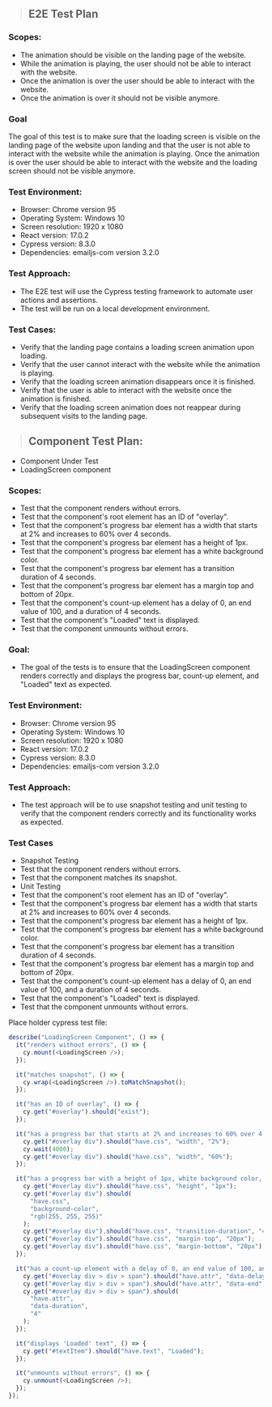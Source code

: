 > ## **E2E Test Plan**

### **Scopes:**

- The animation should be visible on the landing page of the website.
- While the animation is playing, the user should not be able to interact with the website.
- Once the animation is over the user should be able to interact with the website.
- Once the animation is over it should not be visible anymore.

### **Goal**

The goal of this test is to make sure that the loading screen is visible on the landing page of the website upon landing and that the user is not able to interact with the website while the animation is playing. Once the animation is over the user should be able to interact with the website and the loading screen should not be visible anymore.

### **Test Environment:**

- Browser: Chrome version 95
- Operating System: Windows 10
- Screen resolution: 1920 x 1080
- React version: 17.0.2
- Cypress version: 8.3.0
- Dependencies: emailjs-com version 3.2.0

### **Test Approach:**

- The E2E test will use the Cypress testing framework to automate user actions and assertions.
- The test will be run on a local development environment.

### **Test Cases:**

- Verify that the landing page contains a loading screen animation upon loading.
- Verify that the user cannot interact with the website while the animation is playing.
- Verify that the loading screen animation disappears once it is finished.
- Verify that the user is able to interact with the website once the animation is finished.
- Verify that the loading screen animation does not reappear during subsequent visits to the landing page.

> ## **Component Test Plan:**

- Component Under Test
- LoadingScreen component

### **Scopes:**

- Test that the component renders without errors.
- Test that the component's root element has an ID of "overlay".
- Test that the component's progress bar element has a width that starts at 2% and increases to 60% over 4 seconds.
- Test that the component's progress bar element has a height of 1px.
- Test that the component's progress bar element has a white background color.
- Test that the component's progress bar element has a transition duration of 4 seconds.
- Test that the component's progress bar element has a margin top and bottom of 20px.
- Test that the component's count-up element has a delay of 0, an end value of 100, and a duration of 4 seconds.
- Test that the component's "Loaded" text is displayed.
- Test that the component unmounts without errors.

### **Goal:**

- The goal of the tests is to ensure that the LoadingScreen component renders correctly and displays the progress bar, count-up element, and "Loaded" text as expected.

### **Test Environment:**

- Browser: Chrome version 95
- Operating System: Windows 10
- Screen resolution: 1920 x 1080
- React version: 17.0.2
- Cypress version: 8.3.0
- Dependencies: emailjs-com version 3.2.0

### **Test Approach:**

- The test approach will be to use snapshot testing and unit testing to verify that the component renders correctly and its functionality works as expected.

### **Test Cases**

- Snapshot Testing
- Test that the component renders without errors.
- Test that the component matches its snapshot.
- Unit Testing
- Test that the component's root element has an ID of "overlay".
- Test that the component's progress bar element has a width that starts at 2% and increases to 60% over 4 seconds.
- Test that the component's progress bar element has a height of 1px.
- Test that the component's progress bar element has a white background color.
- Test that the component's progress bar element has a transition duration of 4 seconds.
- Test that the component's progress bar element has a margin top and bottom of 20px.
- Test that the component's count-up element has a delay of 0, an end value of 100, and a duration of 4 seconds.
- Test that the component's "Loaded" text is displayed.
- Test that the component unmounts without errors.

Place holder cypress test file:

```js
describe("LoadingScreen Component", () => {
  it("renders without errors", () => {
    cy.mount(<LoadingScreen />);
  });

  it("matches snapshot", () => {
    cy.wrap(<LoadingScreen />).toMatchSnapshot();
  });

  it("has an ID of overlay", () => {
    cy.get("#overlay").should("exist");
  });

  it("has a progress bar that starts at 2% and increases to 60% over 4 seconds", () => {
    cy.get("#overlay div").should("have.css", "width", "2%");
    cy.wait(4000);
    cy.get("#overlay div").should("have.css", "width", "60%");
  });

  it("has a progress bar with a height of 1px, white background color, and transition duration of 4 seconds, and a margin top and bottom of 20px", () => {
    cy.get("#overlay div").should("have.css", "height", "1px");
    cy.get("#overlay div").should(
      "have.css",
      "background-color",
      "rgb(255, 255, 255)"
    );
    cy.get("#overlay div").should("have.css", "transition-duration", "4s");
    cy.get("#overlay div").should("have.css", "margin-top", "20px");
    cy.get("#overlay div").should("have.css", "margin-bottom", "20px");
  });

  it("has a count-up element with a delay of 0, an end value of 100, and a duration of 4 seconds", () => {
    cy.get("#overlay div > div > span").should("have.attr", "data-delay", "0");
    cy.get("#overlay div > div > span").should("have.attr", "data-end", "100");
    cy.get("#overlay div > div > span").should(
      "have.attr",
      "data-duration",
      "4"
    );
  });

  it("displays 'Loaded' text", () => {
    cy.get("#textItem").should("have.text", "Loaded");
  });

  it("unmounts without errors", () => {
    cy.unmount(<LoadingScreen />);
  });
});
```

